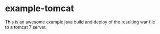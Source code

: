 # example-tomcat

This is an awesome example java build and deploy of the resulting
war file to a tomcat 7 server.

